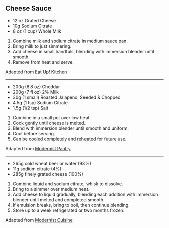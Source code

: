 ## Cheese Sauce

* 12 oz Grated Cheese
* 10g Sodium Citrate
* 8 oz (1 cup) Whole Milk

1. Combine milk and sodium citrate in medium sauce pan.
2. Bring milk to just simmering.
3. Add cheese in small handfuls, blending with immersion blender until smooth.
4. Remove from heat and serve.

Adapted from [Eat Up! Kitchen](http://eatup.kitchen/mac-and-cheese/)

---

* 200g (6.8 oz) Cheddar
* 200g (7 fl oz) 2% Milk
* 30g (1 small) Roasted Jalapeno, Seeded & Chopped
* 4.5g (1 tsp) Sodium Citrate
* 1.5g (1/2 tsp) Salt

1. Combine in a small pot over low heat.
2. Cook gently until cheese is melted.
3. Blend with immersion blender until smooth and uniform.
4. Cool before serving.
5. Can be cooled completely and reheated for future use.

Adapted from [Modernist Pantry](https://blog.modernistpantry.com/recipes/foodie-favorite-nacho-cheese/)

---

* 265g cold wheat beer or water (93%)
* 11g sodium citrate (4%)
* 285g finely grated cheese (100%)

1. Combine liquid and sodium citrate, whisk to dissolve.
2. Bring to a simmer over medium heat.
3. Add cheese to liquid gradually, blending each addition with immersion blender until melted and completed smooth.
4. If emulsion breaks, bring to boil, then continue blending.
5. Store up to a week refrigerated or two months frozen.

Adapted from [Modernist Cuisine](https://modernistcuisine.com/recipes/melty-queso-dip/)
